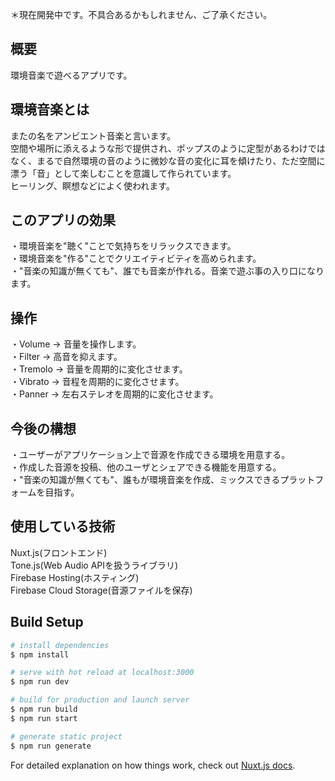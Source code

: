 ＊現在開発中です。不具合あるかもしれません、ご了承ください。

## 概要
環境音楽で遊べるアプリです。

## 環境音楽とは
またの名をアンビエント音楽と言います。  
空間や場所に添えるような形で提供され、ポップスのように定型があるわけではなく、まるで自然環境の音のように微妙な音の変化に耳を傾けたり、ただ空間に漂う「音」として楽しむことを意識して作られています。  
ヒーリング、瞑想などによく使われます。

## このアプリの効果
・環境音楽を"聴く"ことで気持ちをリラックスできます。  
・環境音楽を"作る"ことでクリエイティビティを高められます。  
・"音楽の知識が無くても"、誰でも音楽が作れる。音楽で遊ぶ事の入り口になります。

## 操作
・Volume -> 音量を操作します。  
・Filter -> 高音を抑えます。  
・Tremolo -> 音量を周期的に変化させます。  
・Vibrato -> 音程を周期的に変化させます。  
・Panner -> 左右ステレオを周期的に変化させます。

## 今後の構想
・ユーザーがアプリケーション上で音源を作成できる環境を用意する。  
・作成した音源を投稿、他のユーザとシェアできる機能を用意する。  
・"音楽の知識が無くても"、誰もが環境音楽を作成、ミックスできるプラットフォームを目指す。

## 使用している技術
Nuxt.js(フロントエンド)  
Tone.js(Web Audio APIを扱うライブラリ)  
Firebase Hosting(ホスティング)  
Firebase Cloud Storage(音源ファイルを保存)

## Build Setup

```bash
# install dependencies
$ npm install

# serve with hot reload at localhost:3000
$ npm run dev

# build for production and launch server
$ npm run build
$ npm run start

# generate static project
$ npm run generate
```

For detailed explanation on how things work, check out [Nuxt.js docs](https://nuxtjs.org).
